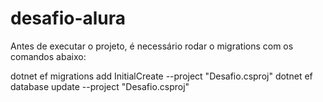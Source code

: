 # desafio-alura
Antes de executar o projeto, é necessário rodar o migrations com os comandos abaixo:

dotnet ef migrations add InitialCreate --project "Desafio.csproj"
dotnet ef database update --project "Desafio.csproj"
